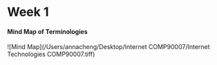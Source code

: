 # Week 1

#### Mind Map of Terminologies

![Mind Map](/Users/annacheng/Desktop/Internet COMP90007/Internet Technologies COMP90007.tiff)

